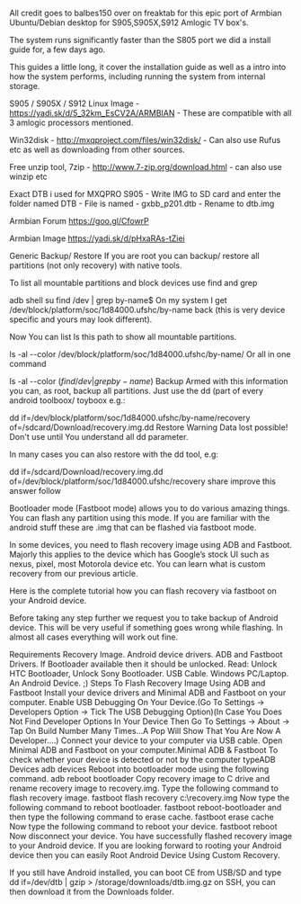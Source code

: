 All credit goes to balbes150 over on freaktab for this epic port of Armbian Ubuntu/Debian desktop for S905,S905X,S912 Amlogic TV box's.

The system runs significantly faster than the S805 port we did a install guide for, a few days ago.

This guides a little long, it cover the installation guide as well as a intro into how the system performs, including running the system from internal storage.

S905 / S905X / S912 Linux Image - https://yadi.sk/d/5_32km_EsCV2A/ARMBIAN - These are compatible with all 3 amlogic processors mentioned.

Win32disk - http://mxqproject.com/files/win32disk/ - Can also use Rufus etc as well as downloading from other sources.

Free unzip tool, 7zip - http://www.7-zip.org/download.html - can also use winzip etc

Exact DTB i used for MXQPRO S905 - Write IMG to SD card and enter the folder named DTB - File is named - gxbb_p201.dtb - Rename to dtb.img




Armbian Forum https://goo.gl/CfowrP

Armbian Image https://yadi.sk/d/pHxaRAs-tZiei



Generic Backup/ Restore
If you are root you can backup/ restore all partitions (not only recovery) with native tools.

To list all mountable partitions and block devices use find and grep

adb shell
su
find /dev | grep by-name$
On my system I get /dev/block/platform/soc/1d84000.ufshc/by-name back (this is very device specific and yours may look different).

Now You can list ls this path to show all mountable partitions.

ls -al --color /dev/block/platform/soc/1d84000.ufshc/by-name/
Or all in one command

ls -al --color $(find /dev|grep by-name$)
Backup
Armed with this information you can, as root, backup all partitions. Just use the dd (part of every android toolboox/ toyboox e.g.:

dd if=/dev/block/platform/soc/1d84000.ufshc/by-name/recovery of=/sdcard/Download/recovery.img.dd
Restore
Warning Data lost possible! Don't use until You understand all dd parameter.

In many cases you can also restore with the dd tool, e.g:

dd if=/sdcard/Download/recovery.img.dd of=/dev/block/platform/soc/1d84000.ufshc/recovery
share  improve this answer  follow 




Bootloader mode (Fastboot mode) allows you to do various amazing things. You can flash any partition using this mode. If you are familiar with the android stuff these are .img that can be flashed via fastboot mode.

In some devices, you need to flash recovery image using ADB and Fastboot. Majorly this applies to the device which has Google’s stock UI such as nexus, pixel, most Motorola device etc. You can learn what is custom recovery from our previous article.

Here is the complete tutorial how you can flash recovery via fastboot on your Android device.


Before taking any step further we request you to take backup of Android device. This will be very useful if something goes wrong while flashing. In almost all cases everything will work out fine.

Requirements
Recovery Image.
Android device drivers.
ADB and Fastboot Drivers.
If Bootloader available then it should be unlocked. Read: Unlock HTC Bootloader, Unlock Sony Bootloader.
USB Cable.
Windows PC/Laptop.
An Android Device. ;)
Steps To Flash Recovery Image Using ADB and Fastboot
Install your device drivers and Minimal ADB and Fastboot on your computer.
Enable USB Debugging On Your Device.(Go To Settings -> Developers Option -> Tick The USB Debugging Option)(In Case You Does Not Find Developer Options In Your Device Then Go To Settings -> About -> Tap On Build Number Many Times…A Pop Will Show That You Are Now A Developer….)
Connect your device to your computer via USB cable.
Open Minimal ADB and Fastboot on your computer.Minimal ADB & Fastboot
To check whether your device is detected or not by the computer typeADB Devices
adb devices
Reboot into bootloader mode using the following command.
adb reboot bootloader
Copy recovery image to C drive and rename recovery image to recovery.img.
Type the following command to flash recovery image.
fastboot flash recovery c:\recovery.img
Now type the following command to reboot bootloader.
fastboot reboot-bootloader
and then type the following command to erase cache.
fastboot erase cache
Now type the following command to reboot your device.
fastboot reboot
Now disconnect your device.
You have successfully flashed recovery image to your Android device.
If you are looking forward to rooting your Android device then you can easily Root Android Device Using Custom Recovery.



If you still have Android installed, you can boot CE from USB/SD and type dd if=/dev/dtb | gzip > /storage/downloads/dtb.img.gz on SSH, you can then download it from the Downloads folder.

